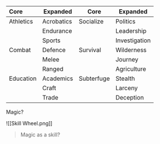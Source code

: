 | Core      | Expanded   | Core      | Expanded |
|:--------- | ---------- | --------- | -------- |
| Athletics | Acrobatics | Socialize | Politics       |
|           | Endurance   |           | Leadership       |
|           | Sports     |           | Investigation        |
| Combat    | Defence    | Survival  | Wilderness        |
|           | Melee      |           | Journey        |
|           | Ranged     |           | Agriculture        |
| Education | Academics  | Subterfuge | Stealth        |
|           | Craft      |           | Larceny   |
|           | Trade      |           | Deception        |

Magic?


![[Skill Wheel.png]]


> Magic as a skill?